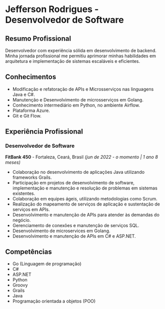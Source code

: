 # Jefferson Rodrigues - Desenvolvedor de Software

## Resumo Profissional
Desenvolvedor com experiência sólida em desenvolvimento de backend. Minha jornada profissional me permitiu aprimorar minhas habilidades em arquitetura e implementação de sistemas escaláveis e eficientes.

## Conhecimentos
- Modificação e refatoração de APIs e Microsserviços nas linguagens Java e C#.
- Manutenção e Desenvolvimento de microsserviços em Golang.
- Conhecimento intermediário em Python, no ambiente Airflow.
- Plataforma Azure.
- Git e Git Flow.

## Experiência Profissional
### Desenvolvedor de Software
**FitBank 450** - Fortaleza, Ceará, Brasil *(jun de 2022 - o momento | 1 ano 8 meses)*

- Colaboração no desenvolvimento de aplicações Java utilizando frameworks Grails.
- Participação em projetos de desenvolvimento de software, implementação e manutenção e resolução de problemas em sistemas existentes.
- Colaboração em equipes ágeis, utilizando metodologias como Scrum.
- Realização do mapeamento de serviços de aplicação e sustentação de serviços em APIs.
- Desenvolvimento e manutenção de APIs para atender às demandas do negócio.
- Gerenciamento de conexões e manutenção de serviços SQL.
- Desenvolvimento de microservices em Golang.
- Desenvolvimento e manutenção de APIs em C# e ASP.NET.

## Competências
- Go (Linguagem de programação)
- C#
- ASP.NET
- Python
- Groovy
- Grails
- Java
- Programação orientada a objetos (POO)
